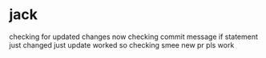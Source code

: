 # jack
checking for updated changes
now checking commit message if statement
just changed
just update worked so checking smee
new pr pls work
